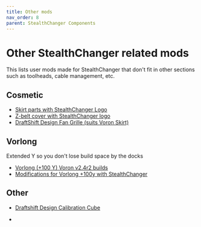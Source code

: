 ```yaml
---
title: Other mods
nav_order: 8
parent: StealthChanger Components
---
```


# Other StealthChanger related mods

This lists user mods made for StealthChanger that don't fit in other sections such as toolheads, cable management, etc.

## Cosmetic

* [Skirt parts with StealthChanger Logo](https://github.com/sdylewski/StealthChanger/tree/main/UserMods/Tavroswyn/Skirt)
* [Z-belt cover with StealthChanger logo](https://github.com/sdylewski/StealthChanger/tree/main/UserMods/TheSin-/Z_Belt_Cover)
* [DraftShift Design Fan Grille (suits Voron Skirt)](https://www.printables.com/model/1381254-draftshift-design-fan-grille-suits-voron-skirt)

## Vorlong
Extended Y so you don't lose build space by the docks
* [Vorlong (+100 Y) Voron v2.4r2 builds](https://github.com/DraftShift/StealthChanger/tree/main/UserMods/TheSin-/Vorlong_%2B100y)
* [Modifications for Vorlong +100y with StealthChanger](https://github.com/DraftShift/StealthChanger/tree/main/UserMods/Tavroswyn/Vorlong_%2B100y)
  

## Other

* [Draftshift Design Calibration Cube](https://www.printables.com/model/1395530-draftshift-design-calibration-cube)

* 
